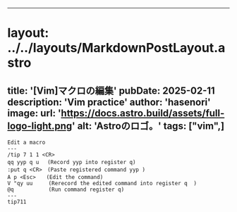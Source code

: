 
---
# layout: ../../layouts/MarkdownPostLayout.astro
title: '[Vim]マクロの編集'
pubDate: 2025-02-11
description: 'Vim practice'
author: 'hasenori'
image:
    url: 'https://docs.astro.build/assets/full-logo-light.png'
    alt: 'Astroのロゴ。'
tags: ["vim",]
---


```
Edit a macro
---
/tip 7 1 1 <CR>
qq yyp q u 　(Record yyp into register q)
:put q <CR>　(Paste registered command yyp )
A p <Esc>　　(Edit the command)
V "qy uu     (Rerecord the edited command into register q  )
@q           (Run command register q)
---
tip711
```
